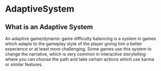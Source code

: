 # AdaptiveSystem
## What is an Adaptive System
An adaptive game/dynamic game difficulty balancing is a system in games which adapts to the gameplay style of the player giving him a better experience or at least more challenging.
Some games use this system to change the narrative, which is very common in interactive storytelling where you can choose the path and take certain actions which use karma or similar features.
